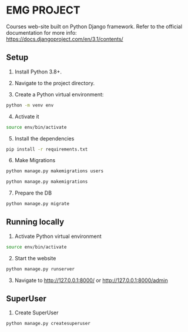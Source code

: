 # EMG PROJECT

Courses web-site built on Python Django framework.
Refer to the official documentation for more info: https://docs.djangoproject.com/en/3.1/contents/

## Setup

1. Install Python 3.8+.

2. Navigate to the project directory.

3. Create a Python virtual environment:
```bash
python -m venv env
```

4. Activate it 
```bash
source env/bin/activate
```

5. Install the dependencies
```bash
pip install -r requirements.txt
```

6. Make Migrations
```bash
python manage.py makemigrations users
```
```bash
python manage.py makemigrations
```

7. Prepare the DB
```bash
python manage.py migrate
```

## Running locally

1. Activate Python virtual environment 
```bash
source env/bin/activate
```

2. Start the website
```bash
python manage.py runserver
```

3. Navigate to http://127.0.0.1:8000/ or http://127.0.0.1:8000/admin

## SuperUser

1. Create SuperUser 
```bash
python manage.py createsuperuser
```

